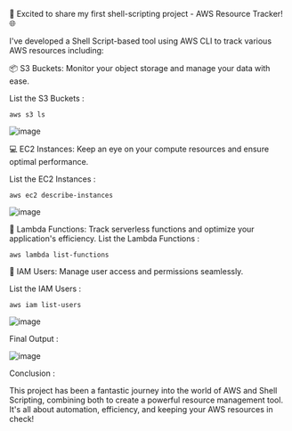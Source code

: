 
🚀 Excited to share my first shell-scripting project - AWS Resource Tracker! 🌐


I've developed a Shell Script-based tool using AWS CLI to track various AWS resources including:


📦 S3 Buckets: Monitor your object storage and manage your data with ease.

List the S3 Buckets :
```
aws s3 ls
```
![image](https://github.com/vighas-ks-16/AWS-Resource-Tracker/assets/107311113/623cecc7-8e18-4372-895e-87a377481059)



💻 EC2 Instances: Keep an eye on your compute resources and ensure optimal performance.

List the EC2 Instances :
```
aws ec2 describe-instances
```
![image](https://github.com/vighas-ks-16/AWS-Resource-Tracker/assets/107311113/4965d636-d01a-45ba-a2fb-2d4fdf74887a)


🚀 Lambda Functions: Track serverless functions and optimize your application's efficiency.
List the Lambda Functions :
```
aws lambda list-functions
```

👤 IAM Users: Manage user access and permissions seamlessly.

List the IAM Users :
```
aws iam list-users
```
![image](https://github.com/vighas-ks-16/AWS-Resource-Tracker/assets/107311113/02e7ad4f-6786-4a16-a4f4-5a42f85a5f58)


Final Output :

![image](https://github.com/vighas-ks-16/AWS-Resource-Tracker/assets/107311113/4239bdfb-cb3c-43eb-94b2-bbed67f19635)




Conclusion :

This project has been a fantastic journey into the world of AWS and Shell Scripting, combining both to create a powerful resource management tool. It's all about automation, efficiency, and keeping your AWS resources in check!
